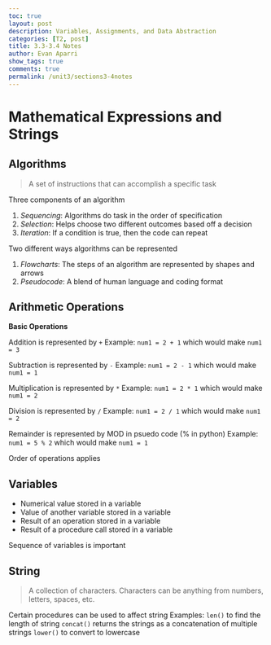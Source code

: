 ```yaml
---
toc: true
layout: post
description: Variables, Assignments, and Data Abstraction
categories: [T2, post]
title: 3.3-3.4 Notes
author: Evan Aparri
show_tags: true
comments: true
permalink: /unit3/sections3-4notes
---
```

# Mathematical Expressions and Strings

## Algorithms
> A set of instructions that can accomplish a specific task

Three components of an algorithm
1. *Sequencing*: Algorithms do task in the order of specification
2. *Selection*: Helps choose two different outcomes based off a decision
3. *Iteration*: If a condition is true, then the code can repeat

Two different ways algorithms can be represented
1. *Flowcharts*: The steps of an algorithm are represented by shapes and arrows
2. *Pseudocode*: A blend of human language and coding format

## Arithmetic Operations

**Basic Operations**

Addition is represented by `+`
    Example: `num1 = 2 + 1` which would make `num1 = 3`

Subtraction is represented by `-`
    Example: `num1 = 2 - 1` which would make `num1 = 1`

Multiplication is represented by `*`
    Example: `num1 = 2 * 1` which would make `num1 = 2`

Division is represented by `/`
    Example: `num1 = 2 / 1` which would make `num1 = 2`

Remainder is represented by MOD in psuedo code (% in python)
    Example: `num1 = 5 % 2` which would make `num1 = 1`

Order of operations applies

## Variables
- Numerical value stored in a variable
- Value of another variable stored in a variable
- Result of an operation stored in a variable
- Result of a procedure call stored in a variable

Sequence of variables is important

## String
> A collection of characters. Characters can be anything from numbers, letters, spaces, etc.

Certain procedures can be used to affect string
Examples:
    `len()` to find the length of string
    `concat()` returns the strings as a concatenation of multiple strings
    `lower()` to convert to lowercase

